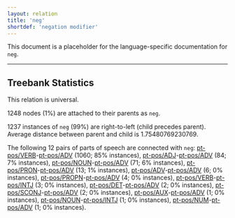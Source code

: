 ```yaml
---
layout: relation
title: 'neg'
shortdef: 'negation modifier'
---
```


This document is a placeholder for the language-specific documentation
for `neg`.

--------------------------------------------------------------------------------

## Treebank Statistics

This relation is universal.

1248 nodes (1%) are attached to their parents as `neg`.

1237 instances of `neg` (99%) are right-to-left (child precedes parent).
Average distance between parent and child is 1.75480769230769.

The following 12 pairs of parts of speech are connected with `neg`: [pt-pos/VERB]()-[pt-pos/ADV]() (1060; 85% instances), [pt-pos/ADJ]()-[pt-pos/ADV]() (84; 7% instances), [pt-pos/NOUN]()-[pt-pos/ADV]() (71; 6% instances), [pt-pos/PRON]()-[pt-pos/ADV]() (13; 1% instances), [pt-pos/ADV]()-[pt-pos/ADV]() (6; 0% instances), [pt-pos/PROPN]()-[pt-pos/ADV]() (4; 0% instances), [pt-pos/VERB]()-[pt-pos/INTJ]() (3; 0% instances), [pt-pos/DET]()-[pt-pos/ADV]() (2; 0% instances), [pt-pos/SCONJ]()-[pt-pos/ADV]() (2; 0% instances), [pt-pos/AUX]()-[pt-pos/ADV]() (1; 0% instances), [pt-pos/NOUN]()-[pt-pos/INTJ]() (1; 0% instances), [pt-pos/NUM]()-[pt-pos/ADV]() (1; 0% instances).

